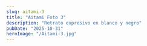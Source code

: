 ```yaml
---
slug: aitami-3
title: "Aitami Foto 3"
description: "Retrato expresivo en blanco y negro"
pubDate: "2025-10-31"
heroImage: "/Aitami-3.jpg"
---
```

